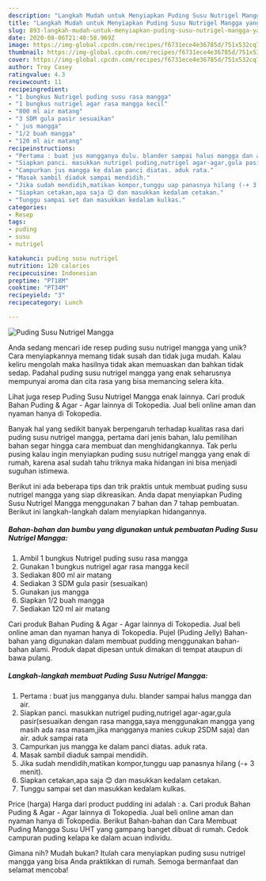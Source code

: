 ```yaml
---
description: "Langkah Mudah untuk Menyiapkan Puding Susu Nutrigel Mangga yang Bisa Manjain Lidah"
title: "Langkah Mudah untuk Menyiapkan Puding Susu Nutrigel Mangga yang Bisa Manjain Lidah"
slug: 893-langkah-mudah-untuk-menyiapkan-puding-susu-nutrigel-mangga-yang-bisa-manjain-lidah
date: 2020-08-06T21:40:58.969Z
image: https://img-global.cpcdn.com/recipes/f6731ece4e36785d/751x532cq70/puding-susu-nutrigel-mangga-foto-resep-utama.jpg
thumbnail: https://img-global.cpcdn.com/recipes/f6731ece4e36785d/751x532cq70/puding-susu-nutrigel-mangga-foto-resep-utama.jpg
cover: https://img-global.cpcdn.com/recipes/f6731ece4e36785d/751x532cq70/puding-susu-nutrigel-mangga-foto-resep-utama.jpg
author: Troy Casey
ratingvalue: 4.3
reviewcount: 11
recipeingredient:
- "1 bungkus Nutrigel puding susu rasa mangga"
- "1 bungkus nutrigel agar rasa mangga kecil"
- "800 ml air matang"
- "3 SDM gula pasir sesuaikan"
- " jus mangga"
- "1/2 buah mangga"
- "120 ml air matang"
recipeinstructions:
- "Pertama : buat jus mangganya dulu. blander sampai halus mangga dan air."
- "Siapkan panci. masukkan nutrigel puding,nutrigel agar-agar,gula pasir(sesuaikan dengan rasa mangga,saya menggunakan mangga yang masih ada rasa masam,jika mangganya manies cukup 2SDM saja) dan air. aduk sampai rata"
- "Campurkan jus mangga ke dalam panci diatas. aduk rata."
- "Masak sambil diaduk sampai mendidih."
- "Jika sudah mendidih,matikan kompor,tunggu uap panasnya hilang (-+ 3 menit)."
- "Siapkan cetakan,apa saja 😊 dan masukkan kedalam cetakan."
- "Tunggu sampai set dan masukkan kedalam kulkas."
categories:
- Resep
tags:
- puding
- susu
- nutrigel

katakunci: puding susu nutrigel 
nutrition: 120 calories
recipecuisine: Indonesian
preptime: "PT18M"
cooktime: "PT34M"
recipeyield: "3"
recipecategory: Lunch

---
```



![Puding Susu Nutrigel Mangga](https://img-global.cpcdn.com/recipes/f6731ece4e36785d/751x532cq70/puding-susu-nutrigel-mangga-foto-resep-utama.jpg)

Anda sedang mencari ide resep puding susu nutrigel mangga yang unik? Cara menyiapkannya memang tidak susah dan tidak juga mudah. Kalau keliru mengolah maka hasilnya tidak akan memuaskan dan bahkan tidak sedap. Padahal puding susu nutrigel mangga yang enak seharusnya mempunyai aroma dan cita rasa yang bisa memancing selera kita.

Lihat juga resep Puding Susu Nutrigel Mangga enak lainnya. Cari produk Bahan Puding &amp; Agar - Agar lainnya di Tokopedia. Jual beli online aman dan nyaman hanya di Tokopedia.

Banyak hal yang sedikit banyak berpengaruh terhadap kualitas rasa dari puding susu nutrigel mangga, pertama dari jenis bahan, lalu pemilihan bahan segar hingga cara membuat dan menghidangkannya. Tak perlu pusing kalau ingin menyiapkan puding susu nutrigel mangga yang enak di rumah, karena asal sudah tahu triknya maka hidangan ini bisa menjadi suguhan istimewa.


Berikut ini ada beberapa tips dan trik praktis untuk membuat puding susu nutrigel mangga yang siap dikreasikan. Anda dapat menyiapkan Puding Susu Nutrigel Mangga menggunakan 7 bahan dan 7 tahap pembuatan. Berikut ini langkah-langkah dalam menyiapkan hidangannya.

<!--inarticleads1-->

##### Bahan-bahan dan bumbu yang digunakan untuk pembuatan Puding Susu Nutrigel Mangga:

1. Ambil 1 bungkus Nutrigel puding susu rasa mangga
1. Gunakan 1 bungkus nutrigel agar rasa mangga kecil
1. Sediakan 800 ml air matang
1. Sediakan 3 SDM gula pasir (sesuaikan)
1. Gunakan  jus mangga
1. Siapkan 1/2 buah mangga
1. Sediakan 120 ml air matang


Cari produk Bahan Puding &amp; Agar - Agar lainnya di Tokopedia. Jual beli online aman dan nyaman hanya di Tokopedia. Pujel (Puding Jelly) Bahan-bahan yang digunakan dalam membuat pudding menggunakan bahan-bahan alami. Produk dapat dipesan untuk dimakan di tempat ataupun di bawa pulang. 

<!--inarticleads2-->

##### Langkah-langkah membuat Puding Susu Nutrigel Mangga:

1. Pertama : buat jus mangganya dulu. blander sampai halus mangga dan air.
1. Siapkan panci. masukkan nutrigel puding,nutrigel agar-agar,gula pasir(sesuaikan dengan rasa mangga,saya menggunakan mangga yang masih ada rasa masam,jika mangganya manies cukup 2SDM saja) dan air. aduk sampai rata
1. Campurkan jus mangga ke dalam panci diatas. aduk rata.
1. Masak sambil diaduk sampai mendidih.
1. Jika sudah mendidih,matikan kompor,tunggu uap panasnya hilang (-+ 3 menit).
1. Siapkan cetakan,apa saja 😊 dan masukkan kedalam cetakan.
1. Tunggu sampai set dan masukkan kedalam kulkas.


Price (harga) Harga dari product pudding ini adalah : a. Cari produk Bahan Puding &amp; Agar - Agar lainnya di Tokopedia. Jual beli online aman dan nyaman hanya di Tokopedia. Berikut Bahan-bahan dan Cara Membuat Puding Mangga Susu UHT yang gampang banget dibuat di rumah. Cedok campuran puding kelapa ke dalam acuan individu. 

Gimana nih? Mudah bukan? Itulah cara menyiapkan puding susu nutrigel mangga yang bisa Anda praktikkan di rumah. Semoga bermanfaat dan selamat mencoba!
